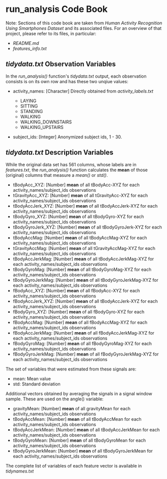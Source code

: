 run_analysis Code Book
======================

Note: Sections of this code book are taken from *Human Activity Recognition Using Smartphones Dataset* and its associated files.  For an overview of that project, please refer to its files, in particular:
- *README.md*
- *features_info.txt*

*tidydata.txt* Observation Variables
------------------------------------

In the *run_analysis()* function's *tidydata.txt* output, each observation consists is on its own row and has these
two unqiue values:

- activity_names: [Character] Directly obtained from *activity_labels.txt*

  - LAYING
  - SITTING
  - STANDING
  - WALKING
  - WALKING_DOWNSTAIRS
  - WALKING_UPSTAIRS

- subject_ids: [Integer] Anonymized subject ids, 1 - 30.
 

*tidydata.txt* Description Variables
------------------------------------

While the original data set has 561 columns, whose labels are in *features.txt*, the *run_analysis()* function calculates the **mean** of those (original) columns that measure a *mean()* or *std()*.

- tBodyAcc_XYZ: [Number] **mean** of all tBodyAcc-XYZ for each activity_names/subject_ids observations
- tGravityAcc_XYZ: [Number] **mean** of all tGravityAcc-XYZ for each activity_names/subject_ids observations
- tBodyAccJerk_XYZ: [Number] **mean** of all tBodyAccJerk-XYZ for each activity_names/subject_ids observations
- tBodyGyro_XYZ: [Number] **mean** of all tBodyGyro-XYZ for each activity_names/subject_ids observations
- tBodyGyroJerk_XYZ: [Number] **mean** of all tBodyGyroJerk-XYZ for each activity_names/subject_ids observations
- tBodyAccMag: [Number] **mean** of all tBodyAccMag-XYZ for each activity_names/subject_ids observations
- tGravityAccMag: [Number] **mean** of all tGravityAccMag-XYZ for each activity_names/subject_ids observations
- tBodyAccJerkMag: [Number] **mean** of all tBodyAccJerkMag-XYZ for each activity_names/subject_ids observations
- tBodyGyroMag: [Number] **mean** of all tBodyGyroMag-XYZ for each activity_names/subject_ids observations
- tBodyGyroJerkMag: [Number] **mean** of all tBodyGyroJerkMag-XYZ for each activity_names/subject_ids observations
- fBodyAcc_XYZ: [Number] **mean** of all fBodyAcc-XYZ for each activity_names/subject_ids observations
- fBodyAccJerk_XYZ: [Number] **mean** of all tBodyAccJerk-XYZ for each activity_names/subject_ids observations
- fBodyGyro_XYZ: [Number] **mean** of all fBodyGyro-XYZ for each activity_names/subject_ids observations
- fBodyAccMag: [Number] **mean** of all fBodyAccMag-XYZ for each activity_names/subject_ids observations
- fBodyAccJerkMag: [Number] **mean** of all fBodyAccJerkMag-XYZ for each activity_names/subject_ids observations
- fBodyGyroMag: [Number] **mean** of all fBodyGyroMag-XYZ for each activity_names/subject_ids observations
- fBodyGyroJerkMag: [Number] **mean** of all fBodyGyroJerkMag-XYZ for each activity_names/subject_ids observations

The set of variables that were estimated from these signals are: 

- mean: Mean value
- std: Standard deviation

Additional vectors obtained by averaging the signals in a signal window sample. These are used on the angle() variable:

- gravityMean: [Number] **mean** of all gravityMean for each activity_names/subject_ids observations
- tBodyAccMean: [Number] **mean** of all tBodyAccMean for each activity_names/subject_ids observations
- tBodyAccJerkMean: [Number] **mean** of all tBodyAccJerkMean for each activity_names/subject_ids observations
- tBodyGyroMean: [Number] **mean** of all tBodyGyroMean for each activity_names/subject_ids observations
- tBodyGyroJerkMean: [Number] **mean** of all tBodyGyroJerkMean for each activity_names/subject_ids observations

The complete list of variables of each feature vector is available in *tidynames.txt*
